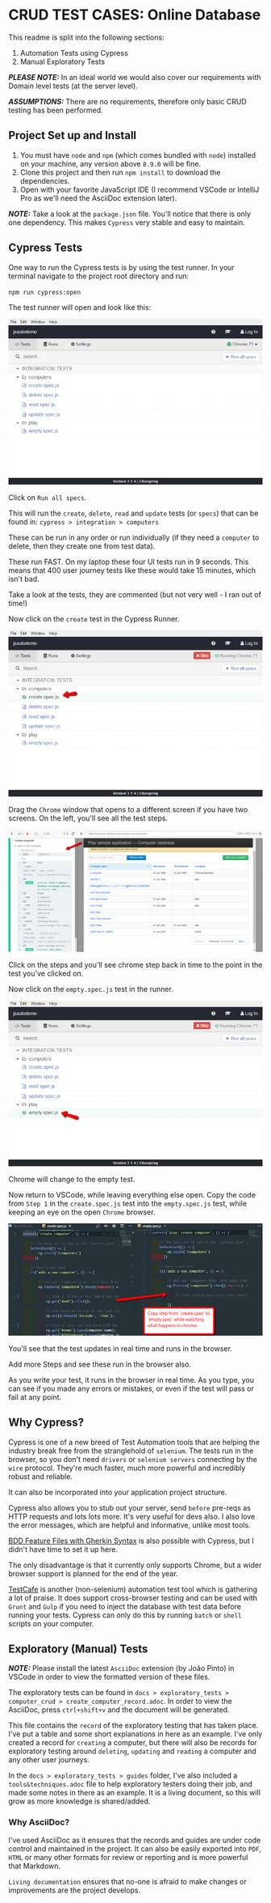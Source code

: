 # CRUD TEST CASES: Online Database

This readme is split into the following sections:

1. Automation Tests using Cypress
2. Manual Exploratory Tests 

***PLEASE NOTE:*** In an ideal world we would also cover our requirements with Domain level tests (at the server level).

***ASSUMPTIONS:*** There are no requirements, therefore only basic CRUD testing has been performed.

## Project Set up and Install

1. You must have `node` and `npm` (which comes bundled with `node`) installed on your machine, any version above `8.9.0` will be fine.
2. Clone this project and then run `npm install` to download the dependencies.
3. Open with your favorite JavaScript IDE (I recommend VSCode or IntelliJ Pro as we'll need the AsciiDoc extension later).

***NOTE:*** Take a look at the `package.json` file. You'll notice that there is only one dependency. This makes `Cypress` very stable and easy to maintain.

## Cypress Tests

One way to run the Cypress tests is by using the test runner. In your terminal navigate to the project root directory and run:

`npm run cypress:open`

The test runner will open and look like this:

![alt text](./images/cypress_runner.png "Logo Title Text 1")

Click on `Run all specs`.

This will run the `create`, `delete`, `read` and `update` tests (or `specs`) that can be found in: `cypress > integration > computers`

These can be run in any order or run individually (if they need a `computer` to delete, then they create one from test data).

These run FAST. On my laptop these four UI tests run in 9 seconds. This means that 400 user journey tests like these would take 15 minutes, which isn't bad. 

Take a look at the tests, they are commented (but not very well - I ran out of time!)

Now click on the `create` test in the Cypress Runner.

![alt text](./images/cypress_runner_create.png "Logo Title Text 1")

Drag the `Chrome` window that opens to a different screen if you have two screens. On the left, you'll see all the test steps. 

![alt text](./images/test_steps.png "Logo Title Text 1")

Click on the steps and you'll see chrome step back in time to the point in the test you've clicked on.

Now click on the `empty.spec.js` test in the runner.

![alt text](./images/empty_test.png "Logo Title Text 1")

Chrome will change to the empty test.

Now return to VSCode, while leaving everything else open. Copy the code from `Step 1` in the `create.spec.js` test into the `empty.spec.js` test, while keeping an eye on the open `Chrome` browser.

![alt text](./images/copy_step.png "Logo Title Text 1")

You'll see that the test updates in real time and runs in the browser.

Add more Steps and see these run in the browser also.

As you write your test, it runs in the browser in real time. As you type, you can see if you made any errors or mistakes, or even if the test will pass or fail at any point.

## Why Cypress?

Cypress is one of a new breed of Test Automation tools that are helping the industry break free from the stranglehold of `selenium`. The tests run in the browser, so you don't need `drivers` or `selenium servers` connecting by the `wire` protocol. They're much faster, much more powerful and incredibly robust and reliable.

It can also be incorporated into your application project structure.

Cypress also allows you to stub out your server, send `before` pre-reqs as HTTP requests and lots lots more. It's very useful for devs also. I also love the error messages, which are helpful and informative, unlike most tools.

[BDD Feature Files with Gherkin Syntax](https://www.npmjs.com/package/cypress-cucumber-preprocessor) is also possible with Cypress, but I didn't have time to set it up here. 

The only disadvantage is that it currently only supports Chrome, but a wider browser support is planned for the end of the year.

[TestCafe](https://github.com/DevExpress/testcafe) is another (non-selenium) automation test tool which is gathering a lot of praise. It does support cross-browser testing and can be used with `Grunt` and `Gulp` if you need to inject the database with test data before running your tests. Cypress can only do this by running `batch` or `shell` scripts on your computer.

## Exploratory (Manual) Tests

***NOTE:*** Please install the latest `AsciiDoc` extension (by João Pinto) in VSCode in order to view the formatted version of these files.

The exploratory tests can be found in `docs > exploratory_tests > computer_crud > create_computer_record.adoc`. In order to view the AsciiDoc, press `ctrl+shift+v` and the document will be generated.

This file contains the `record` of the exploratory testing that has taken place. I've put a table and some short explanations in here as an example. I've only created a record for `creating` a computer, but there will also be records for exploratory testing around `deleting`, `updating` and `reading` a computer and any other user journeys.

In the `docs > exploratory_tests > guides` folder, I've also included a `tools&techniques.adoc` file to help exploratory testers doing their job, and made some notes in there as an example. It is a living document, so this will grow as more knowledge is shared/added.

### Why AsciiDoc?

I've used AsciiDoc as it ensures that the records and guides are under code control and maintained in the project. It can also be easily exported into `PDF`, `HTML` or many other formats for review or reporting and is more powerful that Markdown.

`Living documentation` ensures that no-one is afraid to make changes or improvements are the project develops.